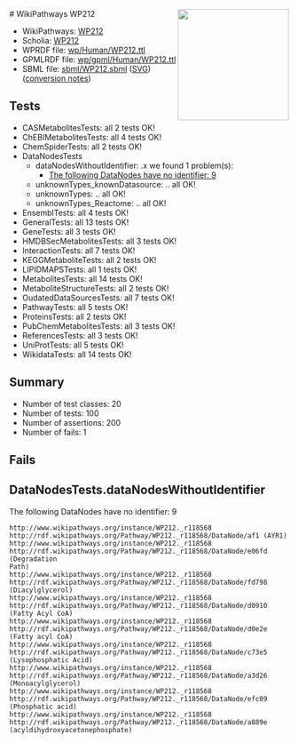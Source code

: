 <img style="float: right; width: 200px" src="../logo.png" />
# WikiPathways WP212

* WikiPathways: [WP212](https://identifiers.org/wikipathways:WP212)
* Scholia: [WP212](https://scholia.toolforge.org/wikipathways/WP212)
* WPRDF file: [wp/Human/WP212.ttl](../wp/Human/WP212.ttl)
* GPMLRDF file: [wp/gpml/Human/WP212.ttl](../wp/gpml/Human/WP212.ttl)
* SBML file: [sbml/WP212.sbml](../sbml/WP212.sbml) ([SVG](../sbml/WP212.svg)) ([conversion notes](../sbml/WP212.txt))

## Tests
* CASMetabolitesTests: all 2 tests OK!
* ChEBIMetabolitesTests: all 4 tests OK!
* ChemSpiderTests: all 2 tests OK!
* DataNodesTests
    * dataNodesWithoutIdentifier: .x we found 1 problem(s):
        * [The following DataNodes have no identifier: 9](#d2d32fa8)
    * unknownTypes_knownDatasource: .. all OK!
    * unknownTypes: .. all OK!
    * unknownTypes_Reactome: .. all OK!
* EnsemblTests: all 4 tests OK!
* GeneralTests: all 13 tests OK!
* GeneTests: all 3 tests OK!
* HMDBSecMetabolitesTests: all 3 tests OK!
* InteractionTests: all 7 tests OK!
* KEGGMetaboliteTests: all 2 tests OK!
* LIPIDMAPSTests: all 1 tests OK!
* MetabolitesTests: all 14 tests OK!
* MetaboliteStructureTests: all 2 tests OK!
* OudatedDataSourcesTests: all 7 tests OK!
* PathwayTests: all 5 tests OK!
* ProteinsTests: all 2 tests OK!
* PubChemMetabolitesTests: all 3 tests OK!
* ReferencesTests: all 3 tests OK!
* UniProtTests: all 5 tests OK!
* WikidataTests: all 14 tests OK!


## Summary

* Number of test classes: 20
* Number of tests: 100
* Number of assertions: 200
* Number of fails: 1

## Fails

<a name="d2d32fa8" />

## DataNodesTests.dataNodesWithoutIdentifier

The following DataNodes have no identifier: 9
```
http://www.wikipathways.org/instance/WP212._r118568 http://rdf.wikipathways.org/Pathway/WP212._r118568/DataNode/af1 (AYR1)
http://www.wikipathways.org/instance/WP212._r118568 http://rdf.wikipathways.org/Pathway/WP212._r118568/DataNode/e06fd (Degradation
Path)
http://www.wikipathways.org/instance/WP212._r118568 http://rdf.wikipathways.org/Pathway/WP212._r118568/DataNode/fd798 (Diacylglycerol)
http://www.wikipathways.org/instance/WP212._r118568 http://rdf.wikipathways.org/Pathway/WP212._r118568/DataNode/d0910 (Fatty Acyl CoA)
http://www.wikipathways.org/instance/WP212._r118568 http://rdf.wikipathways.org/Pathway/WP212._r118568/DataNode/d0e2e (Fatty acyl CoA)
http://www.wikipathways.org/instance/WP212._r118568 http://rdf.wikipathways.org/Pathway/WP212._r118568/DataNode/c73e5 (Lysophosphatic Acid)
http://www.wikipathways.org/instance/WP212._r118568 http://rdf.wikipathways.org/Pathway/WP212._r118568/DataNode/a3d26 (Monoacylglycerol)
http://www.wikipathways.org/instance/WP212._r118568 http://rdf.wikipathways.org/Pathway/WP212._r118568/DataNode/efc09 (Phosphatic acid)
http://www.wikipathways.org/instance/WP212._r118568 http://rdf.wikipathways.org/Pathway/WP212._r118568/DataNode/a889e (acyldihydroxyacetonephosphate)
```

